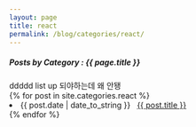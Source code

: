 ```yaml
---
layout: page
title: react
permalink: /blog/categories/react/
---
```


<h5> Posts by Category : {{ page.title }} </h5>
<span>ddddd list up 되야하는데 왜 안됑</span>
<div class="card">
    {% for post in site.categories.react %}
        <li class="category-posts">
            <span>{{ post.date | date_to_string }}</span>
            &nbsp; 
            <a href="{{ post.url }}">{{ post.title }}</a>
        </li>
    {% endfor %}
</div>